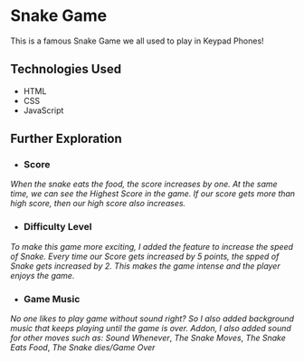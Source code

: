 # **Snake Game**
This is a famous Snake Game we all used to play in Keypad Phones!

## Technologies Used
* HTML
* CSS
* JavaScript

## Further Exploration
- ### Score
*When the snake eats the food, the score  increases by one. At the same time, we can see the Highest Score in the game. If our score gets more than high score, then our high score also increases.*

- ### Difficulty Level
*To make this game more exciting, I added the feature to increase the speed of Snake. Every time our Score gets increased by 5 points, the spped of Snake gets increased by 2. This makes the game intense and the player enjoys the game.*

- ### Game Music
*No one likes to play game without sound right? So I also added background music that keeps playing until the game is over.* 
*Addon, I also added sound for other moves such as:  Sound Whenever*,
    *The Snake Moves*, 
    *The Snake Eats Food*, 
    *The Snake dies/Game Over*
